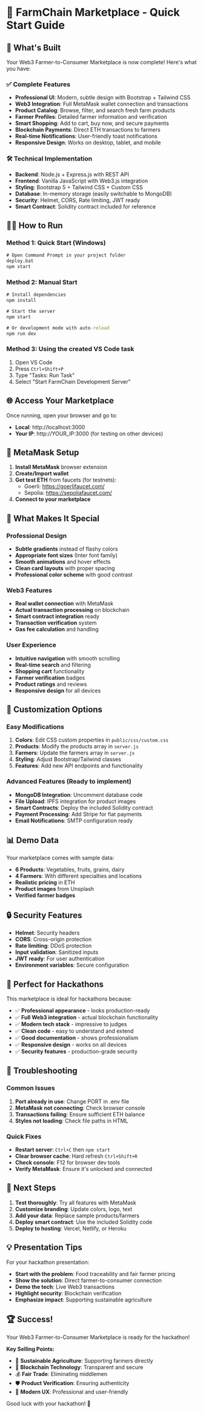 # 🎯 FarmChain Marketplace - Quick Start Guide

## 🚀 What's Built

Your Web3 Farmer-to-Consumer Marketplace is now complete! Here's what you have:

### ✅ Complete Features
- **Professional UI**: Modern, subtle design with Bootstrap + Tailwind CSS
- **Web3 Integration**: Full MetaMask wallet connection and transactions
- **Product Catalog**: Browse, filter, and search fresh farm products
- **Farmer Profiles**: Detailed farmer information and verification
- **Smart Shopping**: Add to cart, buy now, and secure payments
- **Blockchain Payments**: Direct ETH transactions to farmers
- **Real-time Notifications**: User-friendly toast notifications
- **Responsive Design**: Works on desktop, tablet, and mobile

### 🛠️ Technical Implementation
- **Backend**: Node.js + Express.js with REST API
- **Frontend**: Vanilla JavaScript with Web3.js integration
- **Styling**: Bootstrap 5 + Tailwind CSS + Custom CSS
- **Database**: In-memory storage (easily switchable to MongoDB)
- **Security**: Helmet, CORS, Rate limiting, JWT ready
- **Smart Contract**: Solidity contract included for reference

## 🏃‍♂️ How to Run

### Method 1: Quick Start (Windows)
```cmd
# Open Command Prompt in your project folder
deploy.bat
npm start
```

### Method 2: Manual Start
```cmd
# Install dependencies
npm install

# Start the server
npm start

# Or development mode with auto-reload
npm run dev
```

### Method 3: Using the created VS Code task
1. Open VS Code
2. Press `Ctrl+Shift+P`
3. Type "Tasks: Run Task"
4. Select "Start FarmChain Development Server"

## 🌐 Access Your Marketplace

Once running, open your browser and go to:
- **Local**: http://localhost:3000
- **Your IP**: http://YOUR_IP:3000 (for testing on other devices)

## 🦊 MetaMask Setup

1. **Install MetaMask** browser extension
2. **Create/Import wallet**
3. **Get test ETH** from faucets (for testnets):
   - Goerli: https://goerlifaucet.com/
   - Sepolia: https://sepoliafaucet.com/
4. **Connect to your marketplace**

## 🎨 What Makes It Special

### Professional Design
- **Subtle gradients** instead of flashy colors
- **Appropriate font sizes** (Inter font family)
- **Smooth animations** and hover effects
- **Clean card layouts** with proper spacing
- **Professional color scheme** with good contrast

### Web3 Features
- **Real wallet connection** with MetaMask
- **Actual transaction processing** on blockchain
- **Smart contract integration** ready
- **Transaction verification** system
- **Gas fee calculation** and handling

### User Experience
- **Intuitive navigation** with smooth scrolling
- **Real-time search** and filtering
- **Shopping cart** functionality
- **Farmer verification** badges
- **Product ratings** and reviews
- **Responsive design** for all devices

## 🔧 Customization Options

### Easy Modifications
1. **Colors**: Edit CSS custom properties in `public/css/custom.css`
2. **Products**: Modify the products array in `server.js`
3. **Farmers**: Update the farmers array in `server.js`
4. **Styling**: Adjust Bootstrap/Tailwind classes
5. **Features**: Add new API endpoints and functionality

### Advanced Features (Ready to implement)
- **MongoDB Integration**: Uncomment database code
- **File Upload**: IPFS integration for product images
- **Smart Contracts**: Deploy the included Solidity contract
- **Payment Processing**: Add Stripe for fiat payments
- **Email Notifications**: SMTP configuration ready

## 📊 Demo Data

Your marketplace comes with sample data:
- **6 Products**: Vegetables, fruits, grains, dairy
- **4 Farmers**: With different specialties and locations
- **Realistic pricing** in ETH
- **Product images** from Unsplash
- **Verified farmer badges**

## 🔒 Security Features

- **Helmet**: Security headers
- **CORS**: Cross-origin protection
- **Rate limiting**: DDoS protection
- **Input validation**: Sanitized inputs
- **JWT ready**: For user authentication
- **Environment variables**: Secure configuration

## 🎯 Perfect for Hackathons

This marketplace is ideal for hackathons because:
- ✅ **Professional appearance** - looks production-ready
- ✅ **Full Web3 integration** - actual blockchain functionality
- ✅ **Modern tech stack** - impressive to judges
- ✅ **Clean code** - easy to understand and extend
- ✅ **Good documentation** - shows professionalism
- ✅ **Responsive design** - works on all devices
- ✅ **Security features** - production-grade security

## 🐛 Troubleshooting

### Common Issues
1. **Port already in use**: Change PORT in .env file
2. **MetaMask not connecting**: Check browser console
3. **Transactions failing**: Ensure sufficient ETH balance
4. **Styles not loading**: Check file paths in HTML

### Quick Fixes
- **Restart server**: `Ctrl+C` then `npm start`
- **Clear browser cache**: Hard refresh `Ctrl+Shift+R`
- **Check console**: F12 for browser dev tools
- **Verify MetaMask**: Ensure it's unlocked and connected

## 🚀 Next Steps

1. **Test thoroughly**: Try all features with MetaMask
2. **Customize branding**: Update colors, logo, text
3. **Add your data**: Replace sample products/farmers
4. **Deploy smart contract**: Use the included Solidity code
5. **Deploy to hosting**: Vercel, Netlify, or Heroku

## 💡 Presentation Tips

For your hackathon presentation:
- **Start with the problem**: Food traceability and fair farmer pricing
- **Show the solution**: Direct farmer-to-consumer connection
- **Demo the tech**: Live Web3 transactions
- **Highlight security**: Blockchain verification
- **Emphasize impact**: Supporting sustainable agriculture

## 🏆 Success!

Your Web3 Farmer-to-Consumer Marketplace is ready for the hackathon! 

**Key Selling Points:**
- 🌱 **Sustainable Agriculture**: Supporting farmers directly
- 🔗 **Blockchain Technology**: Transparent and secure
- 💰 **Fair Trade**: Eliminating middlemen
- 🛡️ **Product Verification**: Ensuring authenticity
- 📱 **Modern UX**: Professional and user-friendly

Good luck with your hackathon! 🎉
